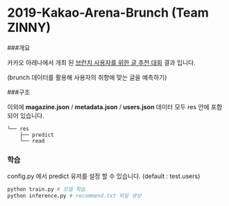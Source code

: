 # 2019-Kakao-Arena-Brunch (Team ZINNY)

###개요

카카오 아레나에서 개최 된 [브런치 사용자를 위한 글 추천 대회](https://arena.kakao.com/c/2) 결과 입니다.

(brunch 데이터를 활용해 사용자의 취향에 맞는 글을 예측하기)



###구조

이외에 **magazine.json** / **metadata.json** / **users.json** 데이터 모두 res 안에 포함되어 있습니다.

~~~
└── res
    ├── predict
    └── read
~~~



### 학습

config.py 에서 predict 유저를 설정 할 수 있습니다. (default : test.users)

~~~python
python train.py # 모델 학습
python inference.py # recommend.txt 파일 생성
~~~



